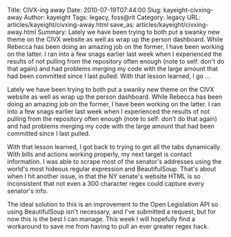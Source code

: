 Title: CIVX-ing away
Date: 2010-07-19T07:44:00
Slug: kayeight-civxing-away
Author: kayeight
Tags: legacy, foss@rit
Category: legacy
URL: articles/kayeight/civxing-away.html
save_as: articles/kayeight/civxing-away.html
Summary: Lately we have been trying to both put a swanky new theme on the CIVX website as well as wrap up the person dashboard. While Rebecca has been doing an amazing job on the former, I have been working on the latter. I ran into a few snags earlier last week when I experienced the results of not pulling from the repository often enough (note to self: don't do that again) and had problems merging my code with the large amount that had been committed since I last pulled.  With that lesson learned, I go ... 

Lately we have been trying to both put a swanky new theme on the CIVX website
as well as wrap up the person dashboard. While Rebecca has been doing an
amazing job on the former, I have been working on the latter. I ran into a few
snags earlier last week when I experienced the results of not pulling from the
repository often enough (note to self: don't do that again) and had problems
merging my code with the large amount that had been committed since I last
pulled.

With that lesson learned, I got back to trying to get all the tabs
dynamically. With bills and actions working properly, my next target is
contact information. I was able to scrape most of the senator's addresses
using the world's most hideous regular expression and BeautifulSoup. That's
about when I hit another issue, in that the NY senate's website HTML is so
inconsistent that not even a 300 character regex could capture every senator's
info.

The ideal solution to this is an improvement to the Open Legislation API so
using BeautifulSoup isn't necessary, and I've submitted a request, but for now
this is the best I can manage. This week I will hopefully find a workaround to
save me from having to pull an ever greater regex hack.

